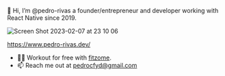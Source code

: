 👋 Hi, I’m @pedro-rivas a founder/entrepreneur and developer working with React Native since 2019.

![Screen Shot 2023-02-07 at 23 10 06](https://user-images.githubusercontent.com/68823441/217439873-4e7a691d-5a22-47d1-89a3-52bd734d8eaf.png)

https://www.pedro-rivas.dev/

- 🏋🏻 Workout for free with [fitzome](https://github.com/pedro-rivas/fitzome/tree/dev).
- 📫 Reach me out at pedrocfyd@gmail.com

